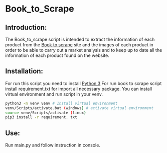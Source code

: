 # Book_to_Scrape
 
## Introduction:

The Book_to_scrape script is intended to extract the information of each product from the [Book to scrape](books.toscrape.com) site and the images of each product in order to be able to carry out a market analysis and to keep up to date all the information of each product found on the website.

## Installation:

For run this script you need to install [Python 3](https://www.python.org/)
For run book to scrape script install requirement.txt for import all necessary package.
You can install virtual environment and run script in your venv.

````bash
python3 -m venv venv # Install virtual environment 
venv/Scripts/activate.bat (windows) # activate virtual environment
source venv/Scripts/activate (linux)
pip3 install -r requirement. txt
````


## Use:

Run main.py and follow instruction in console.
